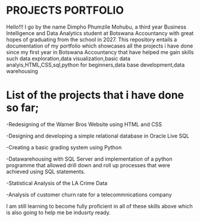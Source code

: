 # PROJECTS PORTFOLIO
Hello!!! I go by the name Dimpho Phumzile Mohubu, a third year Business Intelligence and Data Analytics student at Botswana Accountancy with great hopes of graduating from the school in 2027.
This repository entails a documentation of my portfolio which showcases all the projects i have done since my first year in Botswana Accountancy  that have helped me gain skills such data exploration,data visualization,basic data analyis,HTML,CSS,sql,python for beginners,data base development,data warehousing


# List of the projects that i have done so far;

-Redesigning of the Warner Bros Website using HTML and CSS

-Designing and developing a simple relational database in Oracle Live SQL

-Creating a basic grading system using Python

-Datawarehousing with SQL Server and implementation of a python programme that allowed drill down and roll up processes that were achieved using SQL statements.

-Statistical Analysis of the LA Crime Data

-Analysis of customer churn rate for a telecommnications company

I am still learning to become fully proficient in all of these skills above which is also going to help me be indusrty ready.
